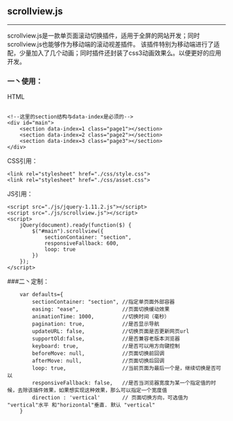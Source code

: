 ## scrollview.js
<hr />
scrollview.js是一款单页面滚动切换插件，适用于全屏的网站开发；同时scrollview.js也能够作为移动端的滚动视差插件。
该插件特别为移动端进行了适配，少量加入了几个动画；同时插件还封装了css3动画效果么。以便更好的应用开发。

### 一丶使用：
HTML
```

<!--这里的section结构与data-index是必须的-->
<div id="main">
	<section data-index=1 class="page1"></section>
	<section data-index=2 class="page2"></section>
	<section data-index=3 class="page3"></section>
</div>

```
CSS引用：

```
<link rel="stylesheet" href="./css/style.css">
<link rel="stylesheet" href="./css/asset.css">
```

JS引用：

```
<script src="./js/jquery-1.11.2.js"></script>
<script src="./js/scrollview.js"></script>
<script>
    jQuery(document).ready(function($) {
		$("#main").scrollview({
			sectionContainer: "section",
		    responsiveFallback: 600,
		    loop: true
		})
	});	
</script>
```
###二丶定制：
```
    var defaults={
    	sectionContainer: "section", //指定单页面外部容器
	    easing: "ease",				 //页面切换缓动效果
	    animationTime: 1000,	     //切换时间（毫秒）
	    pagination: true,            //是否显示导航
	    updateURL: false,            //切换页面是否更新网页url
	    supportOld:false,            //是否兼容老版本浏览器
	    keyboard: true,              //是否可以用方向键控制
	    beforeMove: null,            //页面切换前回调
	    afterMove: null,             //页面切换后回调
	    loop: true,                  //当前页面为最后一个是，继续切换是否可以
	    responsiveFallback: false,   //是否当浏览器宽度为某一个指定值的时候，去除该插件效果，如果想实现这种效果，那么可以指定一个宽度值
	    direction : 'vertical'       // 页面切换方向，可选值为 "vertical"水平 和"horizontal"垂直. 默认 "vertical" 
	}
```

